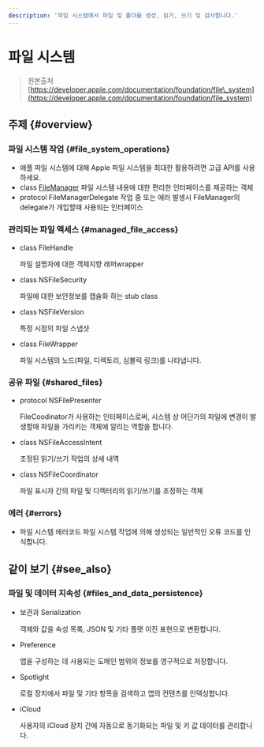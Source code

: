 ```yaml
---
description: '파일 시스템에서 파일 및 폴더를 생성, 읽기, 쓰기 및 검사합니다.'
---
```


# 파일 시스템

> 원본출처  
> [https://developer.apple.com/documentation/foundation/file\_system](https://developer.apple.com/documentation/foundation/file_system)

## 주제 {#overview}

### 파일 시스템 작업 {#file_system_operations}

* 애플 파일 시스템에 대해 Apple 파일 시스템을 최대한 활용하려면 고급 API를 사용하세요.
* class [FileManager](filemanager.md) 파일 시스템 내용에 대한 편리한 인터페이스를 제공하는 객체
* protocol FileManagerDelegate 작업 중 또는 에러 발생시 FileManager의 delegate가 개입할때 사용되는 인터페이스

### 관리되는 파일 액세스 {#managed_file_access}

* class FileHandle

  파일 설명자에 대한 객체지향 래퍼wrapper

* class NSFileSecurity

  파일에 대한 보안정보를 캡슐화 하는 stub class

* class NSFileVersion

  특정 시점의 파일 스냅샷

* class FileWrapper

  파일 시스템의 노드\(파일, 디렉토리, 심볼릭 링크\)를 나타냅니다.

### 공유 파일 {#shared_files}

* protocol NSFilePresenter

  FileCoodinator가 사용하는 인터페이스로써, 시스템 상 어딘가의 파일에 변경이 발생할때 파일을 가리키는 객체에 알리는 역할을 합니다.

* class NSFileAccessIntent

  조정된 읽기/쓰기 작업의 상세 내역

* class NSFileCoordinator

  파일 표시자 간의 파일 및 디렉터리의 읽기/쓰기를 조정하는 객체

### 에러 {#errors}

* 파일 시스템 에러코드 파일 시스템 작업에 의해 생성되는 일반적인 오류 코드를 인식합니다.

## 같이 보기 {#see_also}

### 파일 및 데이터 지속성 {#files_and_data_persistence}

* 보관과 Serialization

  객체와 값을 속성 목록, JSON 및 기타 플랫 이진 표현으로 변환합니다.

* Preference

  앱을 구성하는 데 사용되는 도메인 범위의 정보를 영구적으로 저장합니다.

* Spotlight

  로컬 장치에서 파일 및 기타 항목을 검색하고 앱의 컨텐츠를 인덱싱합니다.

* iCloud

  사용자의 iCloud 장치 간에 자동으로 동기화되는 파일 및 키 값 데이터를 관리합니다.

